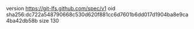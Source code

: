 version https://git-lfs.github.com/spec/v1
oid sha256:dc722a548790668c530d620f881cc6d7601b6dd017d1904ba8e9ca4ba42db58b
size 130
